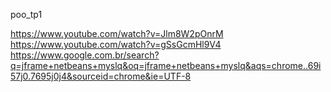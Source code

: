 
poo_tp1

https://www.youtube.com/watch?v=Jlm8W2pOnrM
https://www.youtube.com/watch?v=gSsGcmHl9V4
https://www.google.com.br/search?q=jframe+netbeans+myslq&oq=jframe+netbeans+myslq&aqs=chrome..69i57j0.7695j0j4&sourceid=chrome&ie=UTF-8